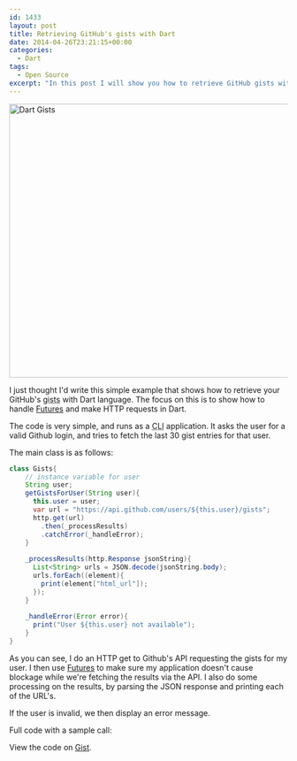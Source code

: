 ```yaml
---
id: 1433
layout: post
title: Retrieving GitHub's gists with Dart
date: 2014-04-26T23:21:15+00:00
categories:
  - Dart
tags:
  - Open Source
excerpt: "In this post I will show you how to retrieve GitHub gists with Dart Language"
---
```

<img class="alignnone size-full wp-image-1434" src="http://www.placona.co.uk/wp-content/uploads/2014/04/dart_gists.gif" alt="Dart Gists" width="542" height="495" />

I just thought I'd write this simple example that shows how to retrieve your GitHub's <abbr title='code snippets' rel='tooltip'>gists</abbr> with Dart language. The focus on this is to show how to handle [Futures](https://www.dartlang.org/docs/tutorials/futures/ "Dart - What is a Future") and make HTTP requests in Dart.

The code is very simple, and runs as a <abbr title='Command Line Interface' rel='tooltip'>CLI</abbr> application. It asks the user for a valid Github login, and tries to fetch the last 30 gist entries for that user.

The main class is as follows:

```java
class Gists{
    // instance variable for user
    String user;
    getGistsForUser(String user){
      this.user = user; 
      var url = "https://api.github.com/users/${this.user}/gists";
      http.get(url)
        .then(_processResults)
        .catchError(_handleError);
    }
      
    _processResults(http.Response jsonString){
      List<String> urls = JSON.decode(jsonString.body);
      urls.forEach((element){
        print(element["html_url"]);
      });
    }
      
    _handleError(Error error){
      print("User ${this.user} not available");
    }
}
```

As you can see, I do an HTTP get to Github's API requesting the gists for my user. I then use [Futures](https://api.dartlang.org/apidocs/channels/stable/dartdoc-viewer/dart:async.Future "Dart - Futures") to make sure my application doesn't cause blockage while we're fetching the results via the API. I also do some processing on the results, by parsing the JSON response and printing each of the URL's.

If the user is invalid, we then display an error message.

Full code with a sample call:

<div class="oembed-gist">
  <noscript>
    View the code on <a href="https://gist.github.com/mplacona/11332667">Gist</a>.
  </noscript>
</div>
